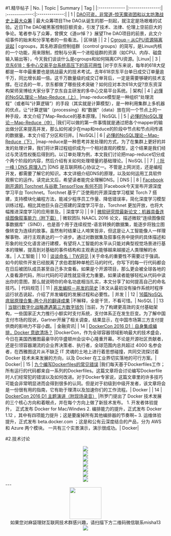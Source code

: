 #1.精华帖子
| No.  | Topic  | Summary | Tag |
|:------------- |:---------------:| :-------------:|:-------------:|
| 1 | [DAO可盗，非常道-惊天魔盗团和以太坊激战史上最大众筹](http://mp.weixin.qq.com/s?__biz=MzAwNzUyNzI5Mw==&mid=2730790180&idx=1&sn=997ad18b47240abab1b66040848050d2&scene=1&srcid=0619Br3x70V1ABTcCGPMUZlF#rd) | 最大众筹项目The DAO从诞生的那一刻起，就注定是场艰难的试验。近日The DAO被黑客控制巨额资金，引发了技术、法律、伦理上空前巨大的争论。笔者参与了众筹，曾撰文《道or悼？》展望The DAO项目的前景，此文介绍事件的始末和分享笔者的一些看法。| 区块链 |
| 2 | [Cgroup – 从CPU资源隔离说起](http://liwei.life/2016/01/22/cgroup_cpu/) | cgroups，其名称源自控制组群（control groups）的简写，是Linux内核的一个功能，用来限制，控制与分离一个进程组群的资源（如CPU、内存、磁盘输入输出等），今天我们谈谈什么是cgroups和如何隔离CPU资源。|Linux|
| 3 | [京东618：多中心交易平台系统高压下的高可用性](http://mp.weixin.qq.com/s?__biz=MzA5Nzc4OTA1Mw==&mid=2659597490&idx=1&sn=fb605830f0d6a7b6c869fd6504dd2f0e&scene=1&srcid=0618TO87Yzf9cvVUTmzLe6lt#rd) |对于京东来说，每年的618大促都是一年中最重要也是挑战最大的技术考试。去年618京东平台单日成交订单量逾千万，同比增长超一倍。这千万数量级的成交订单背后，一定是需要够硬的技术支撑。在过去的一年，京东都做了哪些技术突破？如何应对本次618大促?京东资深构架师吴博给大家分享了京东自主研发的多中心交易平台系统。| 架构|
| 4 | [必懂的NoSQL理论－Map-Reduce（上）](http://mp.weixin.qq.com/s?__biz=MzA5MzQ2NTY0OA==&mid=2650796226&idx=1&sn=3c0626e15f691f77cc97433bbc18310f&scene=21#wechat_redirect) |map-reduce模型是一种组织“处理流程”（或者叫“计算逻辑”）的手段（其实就是计算模型），是一种利用集群上多机器的优点，让“计算逻辑”（processing）和“数据”（data）放在同一个节点上的一种手段，本文介绍了Map-Reduce的基本原理。|  NoSQL |
| 5 | [必懂的NoSQL理论－Map-Reduce（中）](http://mp.weixin.qq.com/s?__biz=MzA5MzQ2NTY0OA==&mid=2650796231&idx=1&sn=86831e4fa91df5e6c96e9ebc94a2f2cb&scene=1&srcid=0617Mii5owIb1HZ8Zky3Dq7Q#rd) |我们可以做的第一件事情就是通过把各个mapper的输出做分区来提高并发，那么如何减少在map和reduce的阶段中节点和节点间传递的数据量。本文介绍了分区和归并。|  NoSQL|
| 6 | [必懂的NoSQL理论－Map-Reduce（下）](http://mp.weixin.qq.com/s?__biz=MzA5MzQ2NTY0OA==&mid=2650796244&idx=1&sn=d053e4f91ce6f208041e11872d525104&scene=1&srcid=0620LPl8T05Jx8J3uWDRqi3E#rd) |map-reduce是一种思考并发处理的方式，为了在集群上更好的并发的处理计算，我们将计算过程组织成为一个相对直观的模型，这个结果是我们经过与灵活性权衡后得到的。以订单处理为例，本文我们讨论把map-reduce切分成个两个阶段的内容，然后介绍有关如何处理增量的基础理论。|  NoSQL |
| 7 | [❲阮一峰❳DNS 原理入门](http://mp.weixin.qq.com/s?__biz=MzA3NjYxOTA0MQ==&mid=2653965355&idx=1&sn=06917158d46a8f765459f661acbf25d5&scene=1&srcid=0617t4mkT1exmRITl5nhaHzj#rd) |DNS 是互联网核心协议之一。不管是上网浏览，还是编程开发，都需要了解它的知识。本文详细介绍DNS的原理，以及如何运用工具软件观察它的运作。读完此文后，希望读者能完全理解DNS。|  DNS |
| 8 | [Facebook 刚开源的 Torchnet 与谷歌 TensorFlow 有何不同](http://mp.weixin.qq.com/s?__biz=MzI3MTA0MTk1MA==&mid=2651983627&idx=1&sn=7df2700bcd62415d6a22cadf7a97a965&scene=1&srcid=0624uIEAUJJ795NltjYmQlsW#rd) |Facebook今天宣布开源深度学习平台 Torchnet。Torchnet 基于广泛使用的开源深度学习框架 Torch 7 搭建，支持模块化编程方法，能减少程序员工作量、降低错误率，简化深度学习模型训练过程。相比其他巨头自己搭建的深度学习平台，Torchnet 更加开放，也将大幅推进深度学习的应用普及。| 深度学习 |
| 9 | [微软研究院最新论文：机器具备连续图像叙事能力（附下载）](http://mp.weixin.qq.com/s?__biz=MzI3MTA0MTk1MA==&mid=2651983615&idx=2&sn=d2dc5cfec405d263e13aeb539f0b46f3&scene=1&srcid=0623YsJMxLcI2dEVhBfeenXE#rd) | 微软团队 NAACL 2016 论文，描述微软“连续图像叙事数据库”（SIND），也是首个用于连续视觉-语言转换的数据集，能逐步将独立图像转变为连续的故事。虽然有时结果让人啼笑皆非，但这是让人工智能像人一样理解事物、进行主观表达的一个进步。通过对数据集及叙事任务中提供的具体描述和形象的社交化语言进行建模，有望将人工智能的水平从只能对典型视觉场景进行基本的理解，提高到对基础的事件结构和主观表达能够越来越接近人类理解的水准。|  人工智能 |
| 10 | [谈谈命名｜TW洞见](http://mp.weixin.qq.com/s?__biz=MjM5MjY3OTgwMA==&mid=2652453822&idx=1&sn=6ed01217d9c5d90eb52d980f4bfe6796&scene=1&srcid=0623vTHXSwKx1vNvGZxWm3HM#rd) |关于命名的重要性不需要过于强调。如今的软件开发已经脱离了求伯君那种单枪匹马的时代，你写下的每一行代码都会在日后被团队成员甚至自己多次查看。如果是个开源项目，那么更会被全球各地的人查看源代码，所以代码的可读性就显得尤为重要。如果读者能够轻松从代码中读出你的意图，那么就说明你的命名功底相当扎实，本文分享了如何提高自己的命名技巧。| 代码规范 |
| 11 | [并发编程－并发的简史](http://mp.weixin.qq.com/s?__biz=MzA5MzQ2NTY0OA==&mid=2650796249&idx=1&sn=3e9cc5d6ce7c0d2f0fc6284b2aa9ad1e&scene=1&srcid=0623LPi1H421Q8wwxDF3hXUy#rd) |本文从最初没有操作系统时程序运行状态说起，介绍了并发编程的发展过程和必要性。| 并发 |
| 12 | [16篇NoSQL底层原理合集-两个月的翻译成果](http://mp.weixin.qq.com/s?__biz=MzA5MzQ2NTY0OA==&mid=2650796246&idx=1&sn=045b0583509177cd56b971ab7b0d01db&scene=1&srcid=0621DcigkkA3venSJsGlMgfl#rd) |不解释，全是干货，不看可惜。| NoSQL |
| 13 | [当银行数字化战略遭遇第三方数字钱包](http://mp.weixin.qq.com/s?__biz=MzA5NjQyNjMxNA==&mid=2651407397&idx=1&sn=3e581f49bd7ff89ce40cb8ea3ea2381e&scene=1&srcid=0625PRO5xqZ3SaloMypFe3P8#rd) |当前，为了构建更高效的支付基础架构，一些国家正大力推行小额实时支付系统，支付体系正在发生巨变。为了解中国支付市场的现状，Gartner开展了相关调查，结果显示，在中国市场第三方支付提供商的影响力不容小觑。| 金融资讯|
| 14 | [DockerCon 2016 D1｜自身集成编排，Docker 意欲清场？](http://mp.weixin.qq.com/s?__biz=MzA5NTUxNzE4MQ==&mid=2659266778&idx=1&sn=e447c72322ef4facb713963e0d9cd52d&scene=1&srcid=0621MpxnHOsBLJAYJ4e6qWJM#rd) |DockerCon，作为全球容器领域影响最大的技术盛会，今日在美国西雅图最豪华的华盛顿州会议中心隆重开幕。不论是开源社区贡献者，还是引领容器潮流的企业界决策者、执行者，全球范围内总共超过 4000 名参会者，在西雅图这片从不缺乏 IT 灵魂的土地上进行着思想碰撞，共同交流探讨着 Docker 技术未来发展的方向，以及 Docker 在工业界切实落地的可行方案。| Docker|
| 15 | [九个编写Dockerfiles的常见错误](http://mp.weixin.qq.com/s?__biz=MzA5OTAyNzQ2OA==&mid=2649690443&idx=1&sn=c4130dea3f5babbf63b1312036fe9f33&scene=1&srcid=06216JQMAvtlThlb1LDVhM6A#rd) |我们每天基于Dockerfiles工作；所有运行的代码都来自一系列的Dockerfiles。这篇文章将会讨论编写Dockerfile时人们经常犯的错误以及如何改进。对于Docker专家说，这篇文章里的许多技巧可能会非常明显进而会得到很多的认同。但是对于初级到中级开发者，该文章将会是一份很有用的指南，它有助于理清以及加速你们的工作流程。| Docker |
| 14 | [DockerCon 2016 D1 主题演讲（附现场录音）](http://mp.weixin.qq.com/s?__biz=MzA5NDY4NjUwOQ==&mid=2458052417&idx=1&sn=133002e0027604cc947352c14d5e4dee&scene=1&srcid=06210H1tueiq1H2eIbvF5Frp#rd) |所罗门提出了 Docker 技术发展的三个核心方向和着眼点，并在每个方向上做了新技术发布。 1. 开发者体验提升， 正式发布 Docker for Mac/Windws 2. 编排能力的提升，正式发布 Docker 1.12 ，其中有四项能力提升；这是要废掉所有其他编排器的节奏啊~ 3. 运维体验提升，正式发布 beta.docker.com ；这是和公有云深度结合的产品，分为 AWS 和 Azure 两个模块。 一共有三个实景演示，演示很成功。| Docker|

#2.技术讨论
<div align=center>
<img src="http://fmn.rrimg.com/fmn077/20160612/1935/large_A5OH_88140001d57a1e7f.jpg" >
</div>

<div align=center>
<img src="http://fmn.rrimg.com/fmn073/20160612/1935/large_skTV_2c66000148601e84.jpg" >
</div>
<div align=center>
<img src="http://fmn.rrimg.com/fmn076/20160612/1935/large_zODq_5650000148a21e83.jpg" >
</div>
<div align=center>
<img src="http://fmn.rrimg.com/fmn075/20160612/1935/large_BHuf_54060001486b1e80.jpg" >
</div>

<div align=center>
<img src="http://fmn.rrfmn.com/fmn070/20160612/1935/large_ookL_562c000148cd1e83.jpg" >
</div>

<div align=center>
<img src="http://fmn.xnpic.com/fmn072/20160612/1935/large_h1pd_4997000084871e7f.jpg" >
</div>

<div align=center>
<img src="http://fmn.rrimg.com/fmn077/20160612/1935/large_oHUP_2c54000148671e84.jpg" >
</div>
---
<div align=center>
<img src="http://tp1.sinaimg.cn/5360958752/180/40095350112/1" width="100" height="100" >
</div>
<html>
<body>
<div align="center" style="border:lpx solid red">
如果您对麻袋理财互联网技术群感兴趣，请扫描下方二维码微信联系misha13
<div align=center>
<img src="http://fmn.rrfmn.com/fmn078/20160501/2225/original_s0Hg_f5cc000266151e83.jpg"  >
</div>
<html>
<body>
<div align="center" style="border:lpx solid red">
</div>

